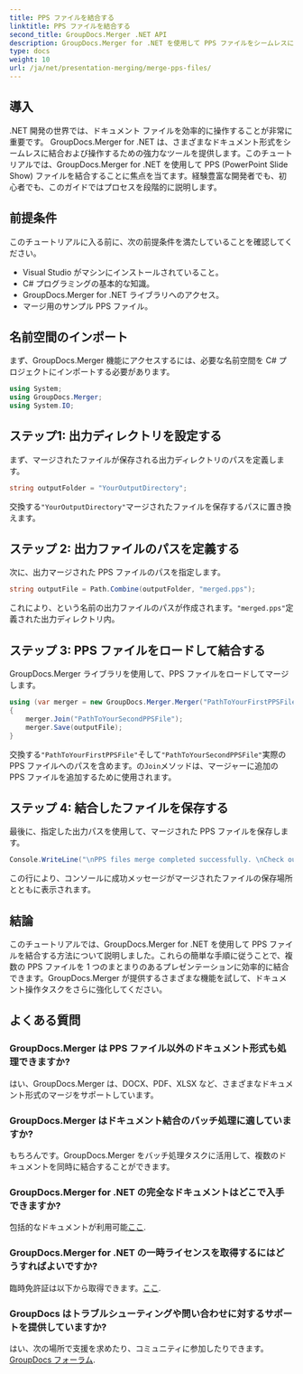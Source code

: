 ```yaml
---
title: PPS ファイルを結合する
linktitle: PPS ファイルを結合する
second_title: GroupDocs.Merger .NET API
description: GroupDocs.Merger for .NET を使用して PPS ファイルをシームレスにマージする方法を学びます。コード例を含むステップバイステップのガイド。文書操作スキルを向上させます。
type: docs
weight: 10
url: /ja/net/presentation-merging/merge-pps-files/
---
```

## 導入
.NET 開発の世界では、ドキュメント ファイルを効率的に操作することが非常に重要です。 GroupDocs.Merger for .NET は、さまざまなドキュメント形式をシームレスに結合および操作するための強力なツールを提供します。このチュートリアルでは、GroupDocs.Merger for .NET を使用して PPS (PowerPoint Slide Show) ファイルを結合することに焦点を当てます。経験豊富な開発者でも、初心者でも、このガイドではプロセスを段階的に説明します。
## 前提条件
このチュートリアルに入る前に、次の前提条件を満たしていることを確認してください。
- Visual Studio がマシンにインストールされていること。
- C# プログラミングの基本的な知識。
- GroupDocs.Merger for .NET ライブラリへのアクセス。
- マージ用のサンプル PPS ファイル。

## 名前空間のインポート
まず、GroupDocs.Merger 機能にアクセスするには、必要な名前空間を C# プロジェクトにインポートする必要があります。
```csharp
using System; 
using GroupDocs.Merger;
using System.IO;
```
## ステップ1: 出力ディレクトリを設定する
まず、マージされたファイルが保存される出力ディレクトリのパスを定義します。
```csharp
string outputFolder = "YourOutputDirectory";
```
交換する`"YourOutputDirectory"`マージされたファイルを保存するパスに置き換えます。
## ステップ 2: 出力ファイルのパスを定義する
次に、出力マージされた PPS ファイルのパスを指定します。
```csharp
string outputFile = Path.Combine(outputFolder, "merged.pps");
```
これにより、という名前の出力ファイルのパスが作成されます。`"merged.pps"`定義された出力ディレクトリ内。
## ステップ 3: PPS ファイルをロードして結合する
GroupDocs.Merger ライブラリを使用して、PPS ファイルをロードしてマージします。
```csharp
using (var merger = new GroupDocs.Merger.Merger("PathToYourFirstPPSFile"))
{
    merger.Join("PathToYourSecondPPSFile");
    merger.Save(outputFile);
}
```
交換する`"PathToYourFirstPPSFile"`そして`"PathToYourSecondPPSFile"`実際の PPS ファイルへのパスを含めます。の`Join`メソッドは、マージャーに追加の PPS ファイルを追加するために使用されます。
## ステップ 4: 結合したファイルを保存する
最後に、指定した出力パスを使用して、マージされた PPS ファイルを保存します。
```csharp
Console.WriteLine("\nPPS files merge completed successfully. \nCheck output in {0}", outputFolder);
```
この行により、コンソールに成功メッセージがマージされたファイルの保存場所とともに表示されます。

## 結論
このチュートリアルでは、GroupDocs.Merger for .NET を使用して PPS ファイルを結合する方法について説明しました。これらの簡単な手順に従うことで、複数の PPS ファイルを 1 つのまとまりのあるプレゼンテーションに効率的に結合できます。GroupDocs.Merger が提供するさまざまな機能を試して、ドキュメント操作タスクをさらに強化してください。

## よくある質問
### GroupDocs.Merger は PPS ファイル以外のドキュメント形式も処理できますか?
はい、GroupDocs.Merger は、DOCX、PDF、XLSX など、さまざまなドキュメント形式のマージをサポートしています。
### GroupDocs.Merger はドキュメント結合のバッチ処理に適していますか?
もちろんです。GroupDocs.Merger をバッチ処理タスクに活用して、複数のドキュメントを同時に結合することができます。
### GroupDocs.Merger for .NET の完全なドキュメントはどこで入手できますか?
包括的なドキュメントが利用可能[ここ](https://reference.groupdocs.com/merger/net/).
### GroupDocs.Merger for .NET の一時ライセンスを取得するにはどうすればよいですか?
臨時免許証は以下から取得できます。[ここ](https://purchase.groupdocs.com/temporary-license/).
### GroupDocs はトラブルシューティングや問い合わせに対するサポートを提供していますか?
はい、次の場所で支援を求めたり、コミュニティに参加したりできます。[GroupDocs フォーラム](https://forum.groupdocs.com/c/merger/32).